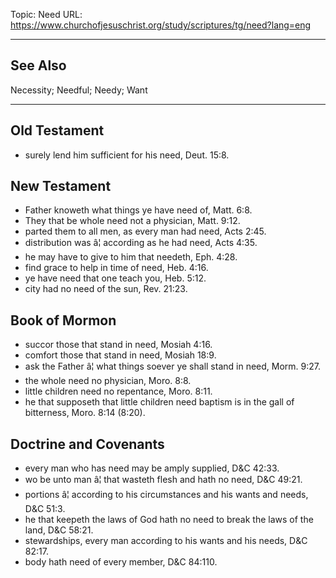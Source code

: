 Topic: Need
URL: https://www.churchofjesuschrist.org/study/scriptures/tg/need?lang=eng

---

## See Also

Necessity; Needful; Needy; Want

---

## Old Testament

- surely lend him sufficient for his need, Deut. 15:8.

## New Testament

- Father knoweth what things ye have need of, Matt. 6:8.
- They that be whole need not a physician, Matt. 9:12.
- parted them to all men, as every man had need, Acts 2:45.
- distribution was â¦ according as he had need, Acts 4:35.
- he may have to give to him that needeth, Eph. 4:28.
- find grace to help in time of need, Heb. 4:16.
- ye have need that one teach you, Heb. 5:12.
- city had no need of the sun, Rev. 21:23.

## Book of Mormon

- succor those that stand in need, Mosiah 4:16.
- comfort those that stand in need, Mosiah 18:9.
- ask the Father â¦ what things soever ye shall stand in need, Morm. 9:27.
- the whole need no physician, Moro. 8:8.
- little children need no repentance, Moro. 8:11.
- he that supposeth that little children need baptism is in the gall of bitterness, Moro. 8:14 (8:20).

## Doctrine and Covenants

- every man who has need may be amply supplied, D&C 42:33.
- wo be unto man â¦ that wasteth flesh and hath no need, D&C 49:21.
- portions â¦ according to his circumstances and his wants and needs, D&C 51:3.
- he that keepeth the laws of God hath no need to break the laws of the land, D&C 58:21.
- stewardships, every man according to his wants and his needs, D&C 82:17.
- body hath need of every member, D&C 84:110.

